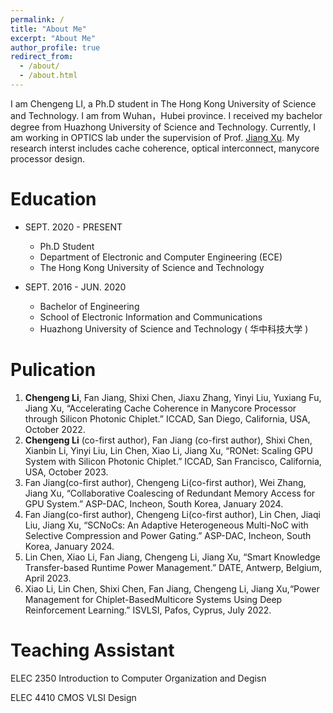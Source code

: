 ```yaml
---
permalink: /
title: "About Me"
excerpt: "About Me"
author_profile: true
redirect_from: 
  - /about/
  - /about.html
---
```


I am Chengeng LI, a Ph.D student in The Hong Kong University of Science and Technology. I am from Wuhan，Hubei province. I received my bachelor degree from Huazhong University of Science and Technology. Currently, I am working in OPTICS lab under the supervision of Prof. [Jiang Xu](https://eexu.home.ece.ust.hk/index.html). My research interst includes cache coherence, optical interconnect, manycore processor design.

Education
======
* SEPT. 2020 - PRESENT 
  * Ph.D Student  
  * Department of Electronic and Computer Engineering (ECE) 
  * The Hong Kong University of Science and Technology 

* SEPT. 2016 - JUN. 2020 
  * Bachelor of Engineering   
  * School of Electronic Information and Communications  
  * Huazhong University of Science and Technology ( 华中科技大学 ) 

Pulication
======
1. **Chengeng Li**, Fan Jiang, Shixi Chen, Jiaxu Zhang, Yinyi Liu, Yuxiang Fu, Jiang Xu, “Accelerating Cache Coherence in Manycore Processor through Silicon Photonic Chiplet.” ICCAD, San Diego, California, USA, October 2022.
2. **Chengeng Li** (co-first author), Fan Jiang (co-first author), Shixi Chen, Xianbin Li, Yinyi Liu, Lin Chen, Xiao Li, Jiang Xu, “RONet: Scaling GPU System with Silicon Photonic Chiplet.” ICCAD, San Francisco, California, USA, October 2023.
3. Fan Jiang(co-first author), Chengeng Li(co-first author), Wei Zhang, Jiang Xu, “Collaborative Coalescing of Redundant Memory Access for GPU System.” ASP-DAC, Incheon, South Korea, January 2024.
4. Fan Jiang(co-first author), Chengeng Li(co-first author), Lin Chen, Jiaqi Liu, Jiang Xu, “SCNoCs: An Adaptive Heterogeneous Multi-NoC with Selective Compression and Power Gating.” ASP-DAC, Incheon, South Korea, January 2024.
5. Lin Chen, Xiao Li, Fan Jiang, Chengeng Li, Jiang Xu, “Smart Knowledge Transfer-based Runtime Power Management.” DATE, Antwerp, Belgium, April 2023.
6. Xiao Li, Lin Chen, Shixi Chen, Fan Jiang, Chengeng Li, Jiang Xu,“Power Management for Chiplet-BasedMulticore Systems Using Deep Reinforcement Learning.” ISVLSI, Pafos, Cyprus, July 2022.

Teaching Assistant
======
ELEC 2350 Introduction to Computer Organization and Degisn

ELEC 4410 CMOS VLSI Design
